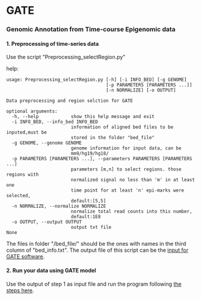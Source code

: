 GATE
====

### Genomic Annotation from Time-course Epigenomic data 

#### 1. Preprocessing of time-series data

Use the script "Preprocessing\_selectRegion.py"

  help:
```
usage: Preprocessing_selectRegion.py [-h] [-i INFO_BED] [-g GENOME]
                                     [-p PARAMETERS [PARAMETERS ...]]
                                     [-n NORMALIZE] [-o OUTPUT]

Data preprocessing and region selction for GATE

optional arguments:
  -h, --help            show this help message and exit
  -i INFO_BED, --info_bed INFO_BED
                        information of aligned bed files to be inputed,must be
                        stored in the folder "bed_file"
  -g GENOME, --genome GENOME
                        genome information for input data, can be
                        mm9/hg19/hg18/
  -p PARAMETERS [PARAMETERS ...], --parameters PARAMETERS [PARAMETERS ...]
                        parameters [m,n] to select regions. those regions with
                        normalized signal no less than 'm' in at least one
                        time point for at least 'n' epi-marks were selected,
                        default:[5,5]
  -n NORMALIZE, --normalize NORMALIZE
                        normalize total read counts into this number,
                        default:1E8
  -o OUTPUT, --output OUTPUT
                        output txt file
None
```
The files in folder "/bed_file/" should be the ones with names in the third column of "bed_info.txt".
The output file of this script can be the [input for GATE software](http://systemsbio.ucsd.edu/GATE/Input.htm).

#### 2. Run your data using GATE model
Use the output of step 1 as input file and run the program following [the steps here](http://systemsbio.ucsd.edu/GATE/Usage.htm).
